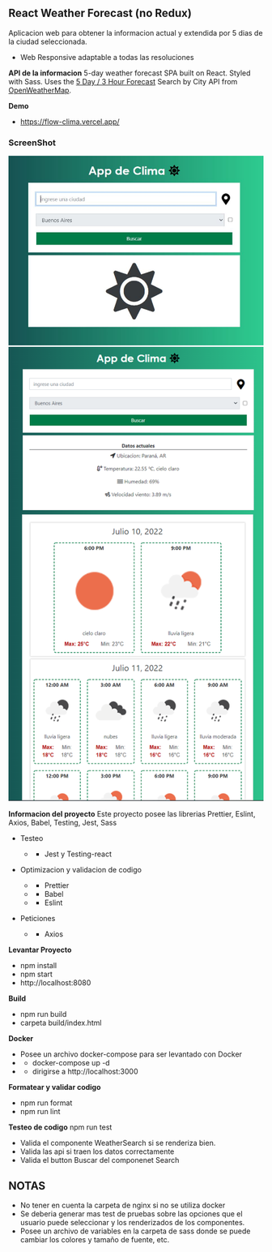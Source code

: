 ## React Weather Forecast (no Redux)

Aplicacion web para obtener la informacion actual y extendida por 5 dias de la ciudad seleccionada.

- Web Responsive adaptable a todas las resoluciones

**API de la informacion**
5-day weather forecast SPA built on React. Styled with Sass. Uses the [5 Day / 3 Hour Forecast](https://openweathermap.org/forecast5/) Search by City API from [OpenWeatherMap](https://openweathermap.org/forecast5/).

**Demo**

- https://flow-clima.vercel.app/

### ScreenShot

![ScreenShot](./docs/screenshot.png 'pantalla principal')
![ScreenShot](./docs/screenshot2.png 'pantalla de busqueda')

**Informacion del proyecto**
Este proyecto posee las librerias Prettier, Eslint, Axios, Babel, Testing, Jest, Sass

- Testeo

  - - Jest y Testing-react

- Optimizacion y validacion de codigo

  - - Prettier
  - - Babel
  - - Eslint

- Peticiones
  - - Axios

**Levantar Proyecto**

- npm install
- npm start
- http://localhost:8080

**Build**

- npm run build
- carpeta build/index.html

**Docker**

- Posee un archivo docker-compose para ser levantado con Docker
- - docker-compose up -d
- - dirigirse a http://localhost:3000

**Formatear y validar codigo**

- npm run format
- npm run lint

**Testeo de codigo**
npm run test

- Valida el componente WeatherSearch si se renderiza bien.
- Valida las api si traen los datos correctamente
- Valida el button Buscar del componenet Search

## NOTAS

- No tener en cuenta la carpeta de nginx si no se utiliza docker
- Se deberia generar mas test de pruebas sobre las opciones que el usuario puede seleccionar y los renderizados de los componentes.
- Posee un archivo de variables en la carpeta de sass donde se puede cambiar los colores y tamaño de fuente, etc.
